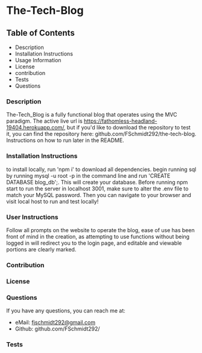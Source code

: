 # The-Tech-Blog
  
  ## Table of Contents
  - Description
  - Installation Instructions
  - Usage Information
  - License
  - contribution
  - Tests
  - Questions
  
  ### Description 
  The-Tech_Blog is a fully functional blog that operates using the MVC paradigm. The active live url is https://fathomless-headland-19404.herokuapp.com/, but if you'd like to download the repository to test it, you can find the repository here: github.com/FSchmidt292/the-tech-blog. Instructions on how to run later in the README.

  ### Installation Instructions
  to install locally, run 'npm i' to download all dependencies. begin running sql by running mysql -u root -p in the command line and run 'CREATE DATABASE blog_db';. This will create your database. Before running npm start to run the server in localhost 3001, make sure to alter the .env file to match your MySQL password. Then you can navigate to your browser and visit local host to run and test locally!

  ### User Instructions
  Follow all prompts on the website to operate the blog, ease of use has been front of mind in the creation, as attempting to use functions without being logged in will redirect you to the login page, and editable and viewable portions are clearly marked.

  ### Contribution
  

  ### License
  

  ### Questions
  If you have any questions, you can reach me at:
  - eMail: fjschmidt292@gmail.com
  - Github: github.com/FSchmidt292/

  ### Tests
  

